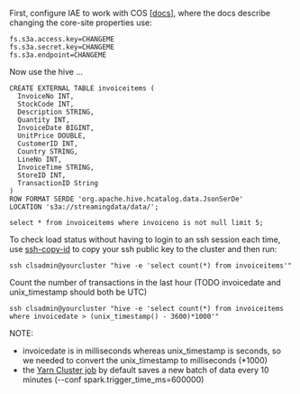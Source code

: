 First, configure IAE to work with COS [[docs](https://console.bluemix.net/docs/services/AnalyticsEngine/configure-COS-S3-object-storage.html#configuring-clusters-to-work-with-ibm-cos-s3-object-stores)], where the docs describe changing the core-site properties use:

```
fs.s3a.access.key=CHANGEME
fs.s3a.secret.key=CHANGEME
fs.s3a.endpoint=CHANGEME
```

Now use the hive ...

```
CREATE EXTERNAL TABLE invoiceitems (
  InvoiceNo INT,
  StockCode INT,
  Description STRING,
  Quantity INT,
  InvoiceDate BIGINT,
  UnitPrice DOUBLE,
  CustomerID INT,
  Country STRING,
  LineNo INT,
  InvoiceTime STRING,
  StoreID INT,
  TransactionID String
)
ROW FORMAT SERDE 'org.apache.hive.hcatalog.data.JsonSerDe'
LOCATION 's3a://streamingdata/data/';
```

```
select * from invoiceitems where invoiceno is not null limit 5;
```

To check load status without having to login to an ssh session each time, use [ssh-copy-id](https://www.ssh.com/ssh/copy-id) to copy your ssh public key to the cluster and then run:

```
ssh clsadmin@yourcluster "hive -e 'select count(*) from invoiceitems'"
```

Count the number of transactions in the last hour (TODO invoicedate and unix_timestamp should both be UTC)

```
ssh clsadmin@yourcluster "hive -e 'select count(*) from invoiceitems where invoicedate > (unix_timestamp() - 3600)*1000'"
```

NOTE:

- invoicedate is in milliseconds whereas unix_timestamp is seconds, so we needed to convert the unix_timestamp to milliseconds (*1000)
- the [Yarn Cluster job](./README_YARN.MD) by default saves a new batch of data every 10 minutes (--conf spark.trigger_time_ms=600000)
